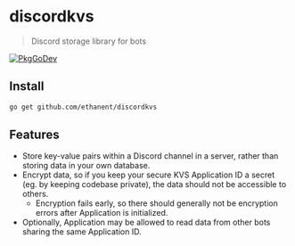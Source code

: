 # discordkvs
> Discord storage library for bots

[![PkgGoDev](https://pkg.go.dev/badge/github.com/ethanent/discordkvs)](https://pkg.go.dev/github.com/ethanent/discordkvs)

## Install

```sh
go get github.com/ethanent/discordkvs
```

## Features

- Store key-value pairs within a Discord channel in a server, rather than storing data in your own database.
- Encrypt data, so if you keep your secure KVS Application ID a secret (eg. by keeping codebase private), the data should not be accessible to others.
    - Encryption fails early, so there should generally not be encryption errors after Application is initialized.
- Optionally, Application may be allowed to read data from other bots sharing the same Application ID.
